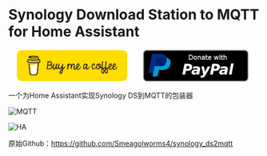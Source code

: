 # Synology Download Station to MQTT for Home Assistant

[!["支持我喝咖啡"](https://raw.githubusercontent.com/Smeagolworms4/donate-assets/master/coffee.png)](https://www.buymeacoffee.com/smeagolworms4)
[!["支持我喝咖啡"](https://raw.githubusercontent.com/Smeagolworms4/donate-assets/master/paypal.png)](https://www.paypal.com/donate/?business=SURRPGEXF4YVU&no_recurring=0&item_name=你好%2C我是一个SmeagolWorms4.%2C为了我的开源项目.%0AThanks+you+very+mutch+%21%21%21&currency_code=EUR)

一个为Home Assistant实现Synology DS到MQTT的包装器

![MQTT](https://raw.githubusercontent.com/GollumDom/addon-repository/master/synology_ds2mqtt/MQTT.gif)

![HA](https://raw.githubusercontent.com/GollumDom/addon-repository/master/synology_ds2mqtt/HA.jpg)

原始Github：https://github.com/Smeagolworms4/synology_ds2mqtt